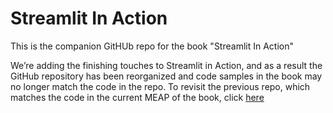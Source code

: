 # Streamlit In Action

This is the companion GitHUb repo for the book "Streamlit In Action"

We’re adding the finishing touches to Streamlit in Action, and as a result the GitHub repository has been reorganized and code samples in the book may no longer match the code in the repo. To revisit the previous repo, which matches the code in the current MEAP of the book, click [here](https://github.com/aneevdavis/streamlit-in-action/tree/772fd2518161e653fd64a5bfe2d31eb32efba416)
